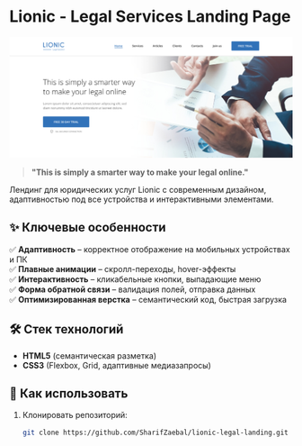 # Lionic - Legal Services Landing Page

![Lionic Preview](assets/lionic-preview.jpg)

> **"This is simply a smarter way to make your legal online."**

Лендинг для юридических услуг Lionic с современным дизайном, адаптивностью под все устройства и интерактивными элементами.

## ✨ Ключевые особенности
✅ **Адаптивность** – корректное отображение на мобильных устройствах и ПК  
✅ **Плавные анимации** – скролл-переходы, hover-эффекты  
✅ **Интерактивность** – кликабельные кнопки, выпадающие меню  
✅ **Форма обратной связи** – валидация полей, отправка данных  
✅ **Оптимизированная верстка** – семантический код, быстрая загрузка  

## 🛠 Стек технологий
- **HTML5** (семантическая разметка)
- **CSS3** (Flexbox, Grid, адаптивные медиазапросы)

## 🚀 Как использовать
1. Клонировать репозиторий:
   ```bash
   git clone https://github.com/SharifZaebal/lionic-legal-landing.git